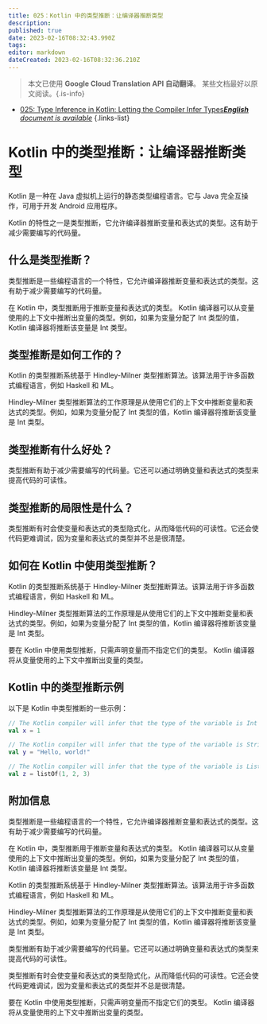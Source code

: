 ```yaml
---
title: 025：Kotlin 中的类型推断：让编译器推断类型
description: 
published: true
date: 2023-02-16T08:32:43.990Z
tags: 
editor: markdown
dateCreated: 2023-02-16T08:32:36.210Z
---
```


> 本文已使用 **Google Cloud Translation API 自动翻译**。
某些文档最好以原文阅读。{.is-info}



- [025: Type Inference in Kotlin: Letting the Compiler Infer Types***English** document is available*](/en/Knowledge-base/Kotlin/Learning/025-type-inference-in-kotlin-letting-the-compiler-infer-types)
{.links-list}


# Kotlin 中的类型推断：让编译器推断类型

Kotlin 是一种在 Java 虚拟机上运行的静态类型编程语言。它与 Java 完全互操作，可用于开发 Android 应用程序。

Kotlin 的特性之一是类型推断，它允许编译器推断变量和表达式的类型。这有助于减少需要编写的代码量。

## 什么是类型推断？

类型推断是一些编程语言的一个特性，它允许编译器推断变量和表达式的类型。这有助于减少需要编写的代码量。

在 Kotlin 中，类型推断用于推断变量和表达式的类型。 Kotlin 编译器可以从变量使用的上下文中推断出变量的类型。例如，如果为变量分配了 Int 类型的值，Kotlin 编译器将推断该变量是 Int 类型。

## 类型推断是如何工作的？

Kotlin 的类型推断系统基于 Hindley-Milner 类型推断算法。该算法用于许多函数式编程语言，例如 Haskell 和 ML。

Hindley-Milner 类型推断算法的工作原理是从使用它们的上下文中推断变量和表达式的类型。例如，如果为变量分配了 Int 类型的值，Kotlin 编译器将推断该变量是 Int 类型。

## 类型推断有什么好处？

类型推断有助于减少需要编写的代码量。它还可以通过明确变量和表达式的类型来提高代码的可读性。

## 类型推断的局限性是什么？

类型推断有时会使变量和表达式的类型隐式化，从而降低代码的可读性。它还会使代码更难调试，因为变量和表达式的类型并不总是很清楚。

## 如何在 Kotlin 中使用类型推断？

Kotlin 的类型推断系统基于 Hindley-Milner 类型推断算法。该算法用于许多函数式编程语言，例如 Haskell 和 ML。

Hindley-Milner 类型推断算法的工作原理是从使用它们的上下文中推断变量和表达式的类型。例如，如果为变量分配了 Int 类型的值，Kotlin 编译器将推断该变量是 Int 类型。

要在 Kotlin 中使用类型推断，只需声明变量而不指定它们的类型。 Kotlin 编译器将从变量使用的上下文中推断出变量的类型。

## Kotlin 中的类型推断示例

以下是 Kotlin 中类型推断的一些示例：

```kotlin
// The Kotlin compiler will infer that the type of the variable is Int
val x = 1

// The Kotlin compiler will infer that the type of the variable is String
val y = "Hello, world!"

// The Kotlin compiler will infer that the type of the variable is List<Int>
val z = listOf(1, 2, 3)
```

## 附加信息

类型推断是一些编程语言的一个特性，它允许编译器推断变量和表达式的类型。这有助于减少需要编写的代码量。

在 Kotlin 中，类型推断用于推断变量和表达式的类型。 Kotlin 编译器可以从变量使用的上下文中推断出变量的类型。例如，如果为变量分配了 Int 类型的值，Kotlin 编译器将推断该变量是 Int 类型。

Kotlin 的类型推断系统基于 Hindley-Milner 类型推断算法。该算法用于许多函数式编程语言，例如 Haskell 和 ML。

Hindley-Milner 类型推断算法的工作原理是从使用它们的上下文中推断变量和表达式的类型。例如，如果为变量分配了 Int 类型的值，Kotlin 编译器将推断该变量是 Int 类型。

类型推断有助于减少需要编写的代码量。它还可以通过明确变量和表达式的类型来提高代码的可读性。

类型推断有时会使变量和表达式的类型隐式化，从而降低代码的可读性。它还会使代码更难调试，因为变量和表达式的类型并不总是很清楚。

要在 Kotlin 中使用类型推断，只需声明变量而不指定它们的类型。 Kotlin 编译器将从变量使用的上下文中推断出变量的类型。
